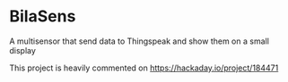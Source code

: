 # BilaSens
A multisensor that send data to Thingspeak and show them on a small display


This project is heavily commented on https://hackaday.io/project/184471
